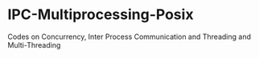 # IPC-Multiprocessing-Posix
Codes on Concurrency, Inter Process Communication and Threading and Multi-Threading 
